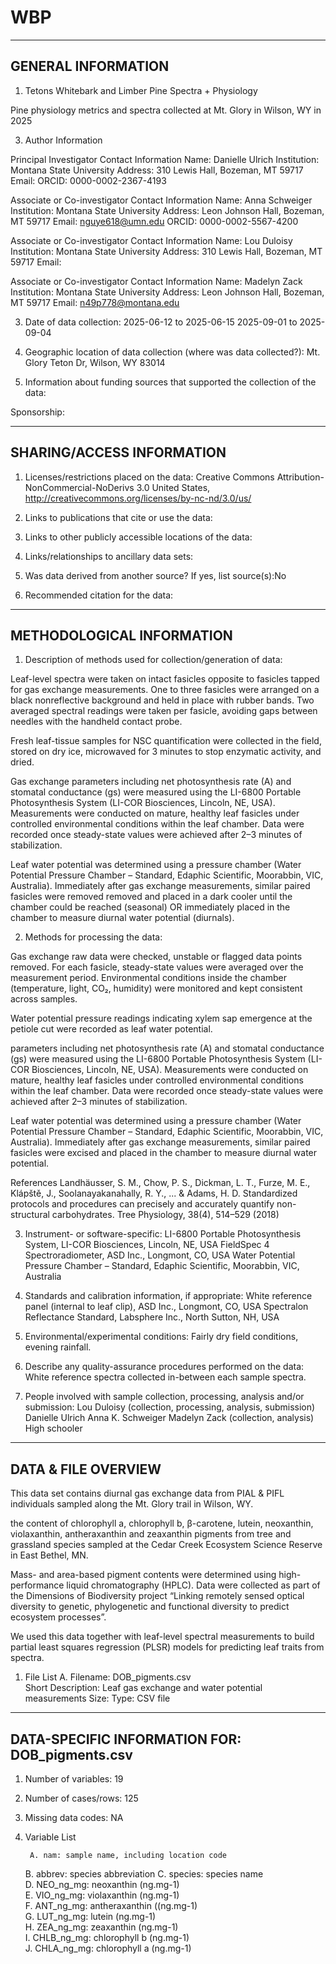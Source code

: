 # WBP

-------------------
GENERAL INFORMATION
-------------------


1. Tetons Whitebark and Limber Pine Spectra + Physiology

Pine physiology metrics and spectra collected at Mt. Glory in Wilson, WY in 2025

3. Author Information

  Principal Investigator Contact Information
        Name: Danielle Ulrich
           Institution: Montana State University
           Address: 310 Lewis Hall, Bozeman, MT 59717
           Email: 
	   ORCID: 0000-0002-2367-4193

  Associate or Co-investigator Contact Information
           Name: Anna Schweiger
           Institution: Montana State University
           Address: Leon Johnson Hall, Bozeman, MT 59717
           Email: nguye618@umn.edu
	   ORCID: 0000-0002-5567-4200

  Associate or Co-investigator Contact Information
        Name: Lou Duloisy
           Institution: Montana State University
           Address: 310 Lewis Hall, Bozeman, MT 59717
           Email: 

  Associate or Co-investigator Contact Information
           Name: Madelyn Zack
           Institution: Montana State University
           Address: Leon Johnson Hall, Bozeman, MT 59717
           Email: n49p778@montana.edu



3. Date of data collection: 2025-06-12 to 2025-06-15	2025-09-01 to 2025-09-04

4. Geographic location of data collection (where was data collected?): Mt. Glory Teton Dr, Wilson, WY 83014

5. Information about funding sources that supported the collection of the data: 

Sponsorship: 

--------------------------
SHARING/ACCESS INFORMATION
-------------------------- 


1. Licenses/restrictions placed on the data:
Creative Commons Attribution-NonCommercial-NoDerivs 3.0 United States, http://creativecommons.org/licenses/by-nc-nd/3.0/us/ 

2. Links to publications that cite or use the data:

3. Links to other publicly accessible locations of the data:

4. Links/relationships to ancillary data sets:

5. Was data derived from another source?
           If yes, list source(s):No

6. Recommended citation for the data:



--------------------------
METHODOLOGICAL INFORMATION
--------------------------

1. Description of methods used for collection/generation of data:

Leaf-level spectra were taken on intact fasicles opposite to fasicles tapped for gas exchange measurements. One to three fasicles were arranged on a black nonreflective background and held in place with rubber bands. Two averaged spectral readings were taken per fasicle, avoiding gaps between needles with the handheld contact probe.

Fresh leaf-tissue samples for NSC quantification were collected in the field, stored on dry ice, microwaved for 3 minutes to stop enzymatic activity, and dried.

Gas exchange parameters including net photosynthesis rate (A) and stomatal conductance (gs) were measured using the LI-6800 Portable Photosynthesis System (LI-COR Biosciences, Lincoln, NE, USA). Measurements were conducted on mature, healthy leaf fasicles under controlled environmental conditions within the leaf chamber. Data were recorded once steady-state values were achieved after 2–3 minutes of stabilization.

Leaf water potential was determined using a pressure chamber (Water Potential Pressure Chamber – Standard, Edaphic Scientific, Moorabbin, VIC, Australia). Immediately after gas exchange measurements, similar paired fasicles were removed removed and placed in a dark cooler until the chamber could be reached (seasonal) OR immediately placed in the chamber to measure diurnal water potential (diurnals).

2. Methods for processing the data:

Gas exchange raw data were checked, unstable or flagged data points removed. For each fasicle, steady-state values were averaged over the measurement period. Environmental conditions inside the chamber (temperature, light, CO₂, humidity) were monitored and kept consistent across samples.

Water potential pressure readings indicating xylem sap emergence at the petiole cut were recorded as leaf water potential.




parameters including net photosynthesis rate (A) and stomatal conductance (gs) were measured using the LI-6800 Portable Photosynthesis System (LI-COR Biosciences, Lincoln, NE, USA). Measurements were conducted on mature, healthy leaf fasicles under controlled environmental conditions within the leaf chamber. Data were recorded once steady-state values were achieved after 2–3 minutes of stabilization.

Leaf water potential was determined using a pressure chamber (Water Potential Pressure Chamber – Standard, Edaphic Scientific, Moorabbin, VIC, Australia). Immediately after gas exchange measurements, similar paired fasicles were excised and placed in the chamber to measure diurnal water potential.



References
Landhäusser, S. M., Chow, P. S., Dickman, L. T., Furze, M. E., Klápště, J., Soolanayakanahally, R. Y., ... & Adams, H. D.
Standardized protocols and procedures can precisely and accurately quantify non-structural carbohydrates. Tree Physiology, 38(4), 514–529 (2018)


3. Instrument- or software-specific: 
LI-6800 Portable Photosynthesis System, LI-COR Biosciences, Lincoln, NE, USA
FieldSpec 4 Spectroradiometer, ASD Inc., Longmont, CO, USA
Water Potential Pressure Chamber – Standard, Edaphic Scientific, Moorabbin, VIC, Australia

5. Standards and calibration information, if appropriate: 
White reference panel (internal to leaf clip), ASD Inc., Longmont, CO, USA
Spectralon Reflectance Standard, Labsphere Inc., North Sutton, NH, USA

6. Environmental/experimental conditions: 
Fairly dry field conditions, evening rainfall.

7. Describe any quality-assurance procedures performed on the data:
White reference spectra collected in-between each sample spectra.

8. People involved with sample collection, processing, analysis and/or submission:
Lou Duloisy (collection, processing, analysis, submission)
Danielle Ulrich
Anna K. Schweiger
Madelyn Zack (collection, analysis)
High schooler

---------------------
DATA & FILE OVERVIEW
---------------------
This data set contains diurnal gas exchange data from PIAL & PIFL individuals sampled along the Mt. Glory trail in Wilson, WY. 

the content of chlorophyll a, chlorophyll b, β-carotene, lutein, neoxanthin, violaxanthin, antheraxanthin and zeaxanthin pigments from tree and grassland species sampled at the Cedar Creek Ecosystem Science Reserve in East Bethel, MN.

Mass- and area-based pigment contents were determined using high-performance liquid chromatography (HPLC). Data were collected as part of the Dimensions of Biodiversity project “Linking remotely sensed optical diversity to genetic, phylogenetic and functional diversity to predict ecosystem processes”.

We used this data together with leaf-level spectral measurements to build partial least squares regression (PLSR) models for predicting leaf traits from spectra. 

1. File List
   A. Filename: DOB_pigments.csv	
	Short Description: Leaf gas exchange and water potential measurements
	Size: 
	Type: CSV file  


-----------------------------------------
DATA-SPECIFIC INFORMATION FOR: DOB_pigments.csv 
-----------------------------------------

1. Number of variables: 19

2. Number of cases/rows: 125

3. Missing data codes: NA      

4. Variable List
   
    	A. nam: sample name, including location code	
	B. abbrev: species abbreviation	
	C. species: species name	
	D. NEO_ng_mg: neoxanthin (ng.mg-1)    
	E. VIO_ng_mg: violaxanthin (ng.mg-1)    
	F. ANT_ng_mg: antheraxanthin ((ng.mg-1)     
	G. LUT_ng_mg: lutein (ng.mg-1)     
	H. ZEA_ng_mg: zeaxanthin (ng.mg-1)     
	I. CHLB_ng_mg: chlorophyll b (ng.mg-1)    
	J. CHLA_ng_mg: chlorophyll a (ng.mg-1)  
